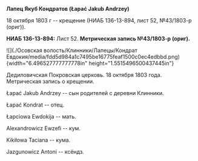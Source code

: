**Лапец Якуб Кондратов (Łapać Jakub Andrzey)**

18 октября 1803 г -- крещение (НИАБ 136-13-894, лист 52, №43/1803-р
(ориг)).

**НИАБ 136-13-894:** Лист 52. **Метрическая запись №43/1803-р (ориг).**

![](./Осовская волость/Клинники/Лапецы/Кондрат Евдокия/media/fdd5d984a1c7495be16775feaf1500c0ec4edbbd.png){width="6.496527777777778in"
height="1.5515496500437445in"}

Дедиловичская Покровская церковь. 18 октября 1803 года. Метрическая
запись о крещении.

Łapać Jakub Andrzey -- сын родителей с деревни Клинники.

Łapać Kondrat -- отец.

Łapciowa Ewdokija -- мать.

Alexandrowicz Ewzefi -- кум.

Kikiłowa Taciana -- кума.

Jazgunowicz Antoni -- ксёндз.
